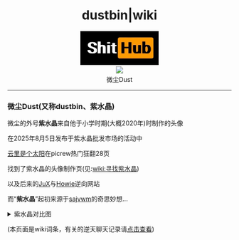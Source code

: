 # <center>dustbin|wiki</center>

<center><img src="/assets/logo.jpg" width="35%"/></center>
<center><img src="https://q1.qlogo.cn/g?b=qq&nk=180441305&s=640" width="20%"/></center>


<center>微尘Dust</center>

---

### 微尘Dust(又称dustbin、紫水晶)

微尘的外号**紫水晶**来自他于小学时期(大概2020年)时制作的头像

在2025年8月5日发布于紫水晶批发市场的活动中

[云里是个太阳](?page=wiki/sunpromax)在picrew热门狂翻28页

找到了紫水晶的头像制作页(见:[wiki:寻找紫水晶](?page=wiki/findofdustbin))

以及后来的[JuX](?page=wiki/jux)与[Howie](?page=wiki/howie)逆向网站

而“**紫水晶**”起初来源于[sajvwm](?page=wiki/sajvwm)的奇思妙想...
<details>
<summary>紫水晶对比图</summary>
微尘头像(旧):

<center><img src="/assets/dustbin.png" width="35%"/></center>

sajvwm的奇思妙想:

<center><img src="/assets/sajvwmsthink.jpg" width="65%"/></center>

</details>



(本页面是wiki词条，有关的逆天聊天记录请[点击查看](doc/dustbin))